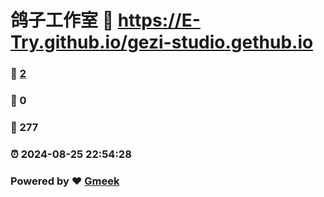 # 鸽子工作室 :link: https://E-Try.github.io/gezi-studio.gethub.io 
### :page_facing_up: [2](https://E-Try.github.io/gezi-studio.gethub.io/tag.html) 
### :speech_balloon: 0 
### :hibiscus: 277 
### :alarm_clock: 2024-08-25 22:54:28 
### Powered by :heart: [Gmeek](https://github.com/Meekdai/Gmeek)
